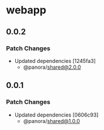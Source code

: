 # webapp

## 0.0.2

### Patch Changes

- Updated dependencies [1245fa3]
  - @panora/shared@2.0.0

## 0.0.1

### Patch Changes

- Updated dependencies [0606c93]
  - @panora/shared@1.0.0

